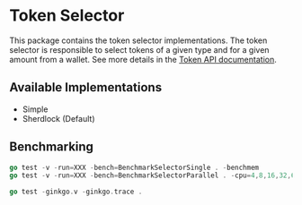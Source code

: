 # Token Selector

This package contains the token selector implementations.
The token selector is responsible to select tokens of a given type and for a given amount from a wallet.
See more details in the [Token API documentation](../../../../docs/apis/token-api.md#token-selector-manager).

## Available Implementations

- Simple
- Sherdlock (Default)

## Benchmarking
```go
go test -v -run=XXX -bench=BenchmarkSelectorSingle . -benchmem
go test -v -run=XXX -bench=BenchmarkSelectorParallel . -cpu=4,8,16,32,64,128,256,512 -benchmem

go test -ginkgo.v -ginkgo.trace .
```
